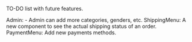 TO-DO list with future features.

Admin: - Admin can add more categories, genders, etc.
ShippingMenu: A new component to see the actual shipping status of an order.
PaymentMenu: Add new payments methods.